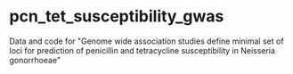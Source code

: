 # pcn_tet_susceptibility_gwas
Data and code for "Genome wide association studies define minimal set of loci for prediction of penicillin and tetracycline susceptibility in Neisseria gonorrhoeae"
